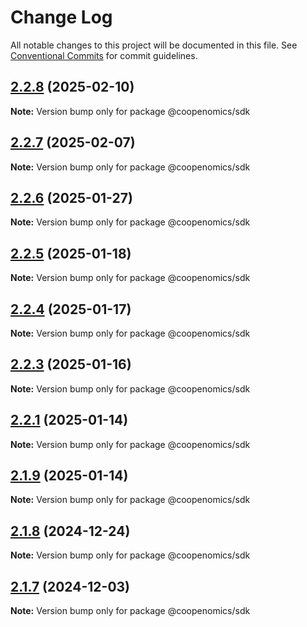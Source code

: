 # Change Log

All notable changes to this project will be documented in this file.
See [Conventional Commits](https://conventionalcommits.org) for commit guidelines.

## [2.2.8](https://github.com/coopenomics/monocoop/compare/v2.2.7...v2.2.8) (2025-02-10)

**Note:** Version bump only for package @coopenomics/sdk





## [2.2.7](https://github.com/coopenomics/monocoop/compare/v2.2.6...v2.2.7) (2025-02-07)

**Note:** Version bump only for package @coopenomics/sdk





## [2.2.6](https://github.com/coopenomics/monocoop/compare/v2.2.6-alpha.0...v2.2.6) (2025-01-27)

**Note:** Version bump only for package @coopenomics/sdk





## [2.2.5](https://github.com/coopenomics/monocoop/compare/v2.2.4...v2.2.5) (2025-01-18)

**Note:** Version bump only for package @coopenomics/sdk





## [2.2.4](https://github.com/coopenomics/monocoop/compare/v2.2.0...v2.2.4) (2025-01-17)

**Note:** Version bump only for package @coopenomics/sdk





## [2.2.3](https://github.com/coopenomics/monocoop/compare/v2.2.0...v2.2.3) (2025-01-16)

**Note:** Version bump only for package @coopenomics/sdk





## [2.2.1](https://github.com/coopenomics/monocoop/compare/v2.2.0...v2.2.1) (2025-01-14)

**Note:** Version bump only for package @coopenomics/sdk





## [2.1.9](https://github.com/coopenomics/monocoop/compare/v2.1.8...v2.1.9) (2025-01-14)

**Note:** Version bump only for package @coopenomics/sdk





## [2.1.8](https://github.com/coopenomics/monocoop/compare/v2.1.6...v2.1.8) (2024-12-24)

**Note:** Version bump only for package @coopenomics/sdk





## [2.1.7](https://github.com/coopenomics/monocoop/compare/v2.1.6...v2.1.7) (2024-12-03)

**Note:** Version bump only for package @coopenomics/sdk
